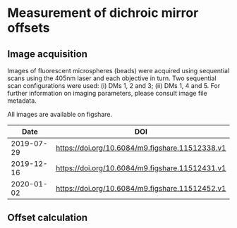 # Measurement of dichroic mirror offsets

## Image acquisition

Images of fluorescent microspheres (beads) were acquired using 
sequential scans using the 405nm laser and each objective in turn. Two 
sequential scan configurations were used: (i) DMs 1, 2 and 3; (ii) DMs 
1, 4 and 5. For further information on imaging parameters, please 
consult image file metadata.

All images are available on figshare.

| Date | DOI |
|---|---|
| 2019-07-29 | https://doi.org/10.6084/m9.figshare.11512338.v1 |
| 2019-12-16 | https://doi.org/10.6084/m9.figshare.11512431.v1 |
| 2020-01-02 | https://doi.org/10.6084/m9.figshare.11512452.v1 |


## Offset calculation


